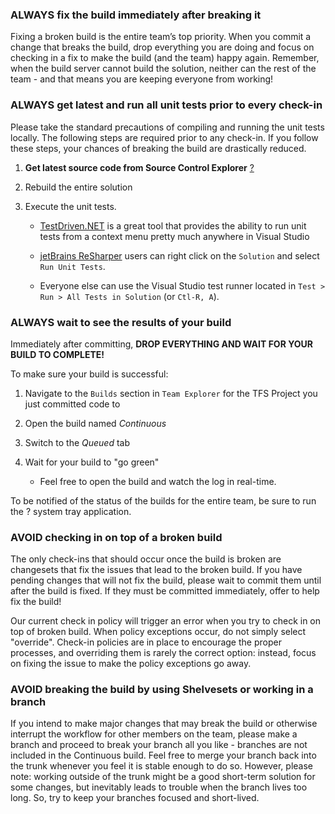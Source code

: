 ﻿### ALWAYS fix the build immediately after breaking it

Fixing a broken build is the entire team’s top priority. When you commit
a change that breaks the build, drop everything you are doing and focus
on checking in a fix to make the build (and the team) happy again.
Remember, when the build server cannot build the solution, neither can
the rest of the team - and that means you are keeping everyone from
working!

### ALWAYS get latest and run all unit tests prior to **every check-in**

Please take the standard precautions of compiling and running the unit
tests locally. The following steps are required prior to any check-in.
If you follow these steps, your chances of breaking the build are
drastically reduced.

1.  **Get latest source code from Source Control Explorer**
    [?](#VersionControl_AlwaysGetLatest)

2.  Rebuild the entire solution

3.  Execute the unit tests.

    -   [TestDriven.NET](http://testdriven.net/) is a great tool that
        provides the ability to run unit tests from a context menu
        pretty much anywhere in Visual Studio

    -   [jetBrains ReSharper](http://www.jetbrains.com/resharper/) users
        can right click on the `Solution` and select `Run Unit Tests`.

    -   Everyone else can use the Visual Studio test runner located in
        `Test > Run > All Tests in Solution` (or `Ctl-R, A`).

### ALWAYS wait to see the results of your build

Immediately after committing, **DROP EVERYTHING AND WAIT FOR YOUR BUILD
TO COMPLETE!**

To make sure your build is successful:

1.  Navigate to the `Builds` section in `Team Explorer` for the TFS
    Project you just committed code to

2.  Open the build named *Continuous*

3.  Switch to the *Queued* tab

4.  Wait for your build to "go green"

    -   Feel free to open the build and watch the log in real-time.

To be notified of the status of the builds for the entire team, be sure
to run the ? system tray application.

### AVOID checking in on top of a broken build

The only check-ins that should occur once the build is broken are
changesets that fix the issues that lead to the broken build. If you
have pending changes that will not fix the build, please wait to commit
them until after the build is fixed. If they must be committed
immediately, offer to help fix the build!

Our current check in policy will trigger an error when you try to check
in on top of broken build. When policy exceptions occur, do not simply
select "override". Check-in policies are in place to encourage the
proper processes, and overriding them is rarely the correct option:
instead, focus on fixing the issue to make the policy exceptions go
away.

### AVOID breaking the build by using Shelvesets or working in a branch

If you intend to make major changes that may break the build or
otherwise interrupt the workflow for other members on the team, please
make a branch and proceed to break your branch all you like - branches
are not included in the Continuous build. Feel free to merge your branch
back into the trunk whenever you feel it is stable enough to do so.
However, please note: working outside of the trunk might be a good
short-term solution for some changes, but inevitably leads to trouble
when the branch lives too long. So, try to keep your branches focused
and short-lived.